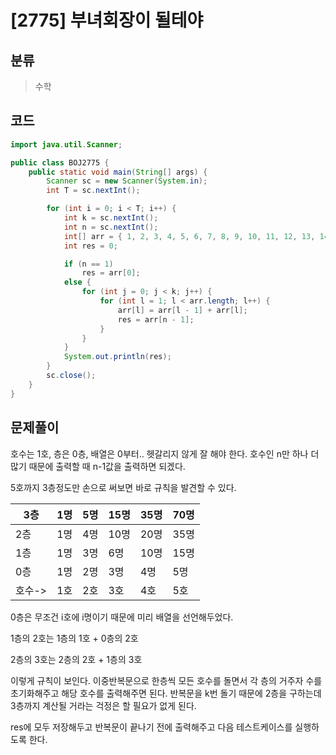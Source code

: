 # [2775] 부녀회장이 될테야

## 분류
> 수학

## 코드
```java
import java.util.Scanner;

public class BOJ2775 {
	public static void main(String[] args) {
		Scanner sc = new Scanner(System.in);
		int T = sc.nextInt();

		for (int i = 0; i < T; i++) {
			int k = sc.nextInt();
			int n = sc.nextInt();
			int[] arr = { 1, 2, 3, 4, 5, 6, 7, 8, 9, 10, 11, 12, 13, 14 }; // 호수
			int res = 0;

			if (n == 1)
				res = arr[0];
			else {
				for (int j = 0; j < k; j++) {
					for (int l = 1; l < arr.length; l++) {
						arr[l] = arr[l - 1] + arr[l];
						res = arr[n - 1];
					}
				}
			}
			System.out.println(res);
		}
		sc.close();
	}
}

```

## 문제풀이

호수는 1호, 층은 0층, 배열은 0부터.. 헷갈리지 않게 잘 해야 한다. 호수인 n만 하나 더 많기 때문에 출력할 때 n-1값을 출력하면 되겠다.

5호까지 3층정도만 손으로 써보면 바로 규칙을 발견할 수 있다. 

| 3층    | 1명  | 5명  | 15명 | 35명 | 70명 |
| ------ | ---- | ---- | ---- | ---- | ---- |
| 2층    | 1명  | 4명  | 10명 | 20명 | 35명 |
| 1층    | 1명  | 3명  | 6명  | 10명 | 15명 |
| 0층    | 1명  | 2명  | 3명  | 4명  | 5명  |
| 호수-> | 1호  | 2호  | 3호  | 4호  | 5호  |

0층은 무조건 i호에 i명이기 때문에 미리 배열을 선언해두었다. 

1층의 2호는 1층의 1호 + 0층의 2호

2층의 3호는 2층의 2호 + 1층의 3호

이렇게 규칙이 보인다. 이중반복문으로 한층씩 모든 호수를 돌면서 각 층의 거주자 수를 초기화해주고 해당 호수를 출력해주면 된다. 반복문을 k번 돌기 때문에 2층을 구하는데 3층까지 계산될 거라는 걱정은 할 필요가 없게 된다.

res에 모두 저장해두고 반복문이 끝나기 전에 출력해주고 다음 테스트케이스를 실행하도록 한다.

